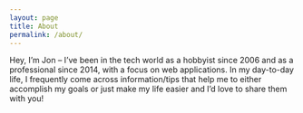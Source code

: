 ```yaml
---
layout: page
title: About
permalink: /about/
---
```


Hey, I’m Jon – I’ve been in the tech world as a hobbyist since 2006 and
as a professional since 2014, with a focus on web applications. In my 
day-to-day life, I frequently come across information/tips that help me 
to either accomplish my goals or just make my life easier and I’d love 
to share them with you!
